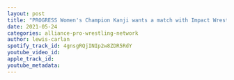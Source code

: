 ```yaml
---
layout: post
title: "PROGRESS Women's Champion Kanji wants a match with Impact Wrestling's Jordynne Grace"
date: 2021-05-24
categories: alliance-pro-wrestling-network
author: lewis-carlan
spotify_track_id: 4gnsgRQjINIp2w8ZDR5RdY
youtube_video_id: 
apple_track_id: 
youtube_metadata: 
---
```


